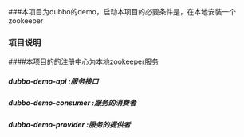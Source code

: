 ###本项目为dubbo的demo，启动本项目的必要条件是，在本地安装一个zookeeper
### 项目说明
####本项目的的注册中心为本地zookeeper服务

##### dubbo-demo-api       :服务接口
##### dubbo-demo-consumer  :服务的消费者
##### dubbo-demo-provider  :服务的提供者
